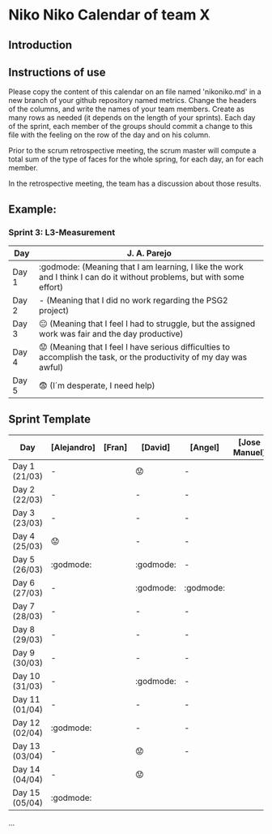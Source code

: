 # Niko Niko Calendar of team X
## Introduction

## Instructions of use
Please copy the content of this calendar on an file named 'nikoniko.md' in a new branch of your github repository named metrics.
Change the headers of the columns, and write the names of your team members.
Create as many rows as needed (it depends on the length of your sprints).
Each day of the sprint, each member of the groups should commit a change to this file with the feeling on the row of the day and on his column. 

Prior to the scrum retrospective meeting, the scrum master will compute a total sum of the type of faces for the whole spring, for each day, an for each member.

In the retrospective meeting, the team has a discussion about those results.

## Example:

### Sprint 3: L3-Measurement 

| Day           | J. A. Parejo  |
| ------------- | ------------- |
| Day 1         |    :godmode: (Meaning that I am learning, I like the work and I think I can do it without problems, but with some effort) |
| Day 2         |    - (Meaning that I did no work regarding the PSG2 project)           |
| Day 3         |    :neutral_face:  (Meaning that I feel I had to struggle, but the assigned work was fair and the day productive)          |:fearful:
| Day 4         |    :worried: (Meaning that I feel I have serious difficulties to accomplish the task, or the productivity of my day was awful)           |
| Day 5         |    :fearful:   (I´m desperate, I need help)        |


## Sprint Template

| Day            | [Alejandro] | [Fran] | [David]   | [Angel]   | [Jose Manuel] | [Miguel]       |
| -------------- | ----------- | ------ | --------- | --------- | ------------- | -------------- |
| Day 1 (21/03)  | -           |        | :worried: | -         |               | -              |
| Day 2 (22/03)  | -           |        | -         | -         |               | -              |
| Day 3 (23/03)  | -           |        | -         | -         |               | :neutral_face: |
| Day 4 (25/03)  | :worried:   |        | -         | -         |               | -              |
| Day 5 (26/03)  | :godmode:   |        | :godmode: | -         |               | :neutral_face: |
| Day 6 (27/03)  | -           |        | :godmode: | :godmode: |               | :godmode:      |
| Day 7 (28/03)  | -           |        | -         | -         |               | :godmode:      |
| Day 8 (29/03)  | -           |        | -         | -         |               | -              |
| Day 9 (30/03)  | -           |        | -         | -         |               | -              |
| Day 10 (31/03) | -           |        | :godmode: | -         |               | :neutral_face: |
| Day 11 (01/04) | -           |        | -         | -         |               | :worried:      |
| Day 12 (02/04) | :godmode:   |        | -         | -         |               | -              |
| Day 13 (03/04) | -           |        | :worried: | -         |               | :neutral_face: |
| Day 14 (04/04) | -           |        | :worried: |           |               | -              |
| Day 15 (05/04) | :godmode:   |        |           |           |               | :godmode:      |
...
